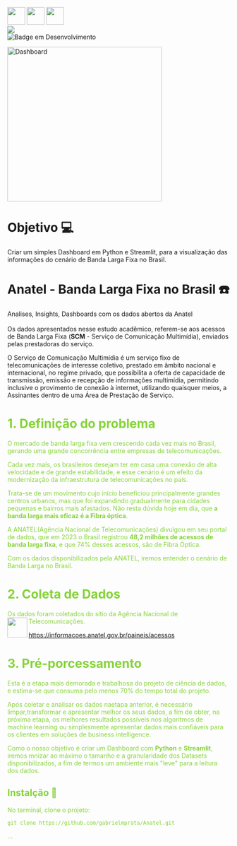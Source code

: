 <img loading="lazy" src="https://cdn.jsdelivr.net/gh/devicons/devicon@latest/icons/python/python-original.svg" width="40" height="40"/>   <img loading="lazy" src="https://cdn.jsdelivr.net/gh/devicons/devicon@latest/icons/plotly/plotly-original-wordmark.svg" width="40" height="40"/>  <img loading="lazy" src="https://cdn.jsdelivr.net/gh/devicons/devicon@latest/icons/streamlit/streamlit-original-wordmark.svg" width="40" height="40"/>
</br>
<img src="http://img.shields.io/static/v1?label=vers%C3%A3o%20do%20projeto&message=v1.0.0&color=red&style=for-the-badge&logo=github"/>
</br>
![Badge em Desenvolvimento](http://img.shields.io/static/v1?label=STATUS&message=EM%20DESENVOLVIMENTO&color=GREEN&style=for-the-badge)
</br>

<img src="https://github.com/gabrielmprata/anatel/assets/119508139/cab6bd6a-d6c7-448d-affe-498196ed0654" alt="Dashboard"  height="350">

# Objetivo 💻
Criar um simples Dashboard em Python e Streamlit, para a visualização das informações do cenário de Banda Larga Fixa no Brasil.


# Anatel - Banda Larga Fixa no Brasil :phone:
Analises, Insights, Dashboards com os dados abertos da Anatel
<br><br>
Os dados apresentados nesse estudo acadêmico, referem-se aos acessos de Banda Larga Fixa (**SCM** - Serviço de Comunicação Multimídia), enviados pelas prestadoras do serviço.

O Serviço de Comunicação Multimídia é um serviço fixo de telecomunicações de interesse coletivo, prestado em âmbito nacional e internacional, no regime privado, que possibilita a oferta de capacidade de transmissão, emissão e recepção de informações multimídia, permitindo inclusive o provimento de conexão à internet, utilizando quaisquer meios, a Assinantes dentro de uma Área de Prestação de Serviço.
# **<font color=#85d338> 1. Definição do problema**
>
O mercado de banda larga fixa vem crescendo cada vez mais no Brasil, gerando uma grande concorrência entre empresas de telecomunicações.
>
Cada vez mais, os brasileiros desejam ter em casa uma conexão de alta velocidade e de grande estabilidade, e esse cenário é um efeito da modernização da infraestrutura de telecomunicações no país.
>
Trata-se de um movimento cujo início beneficiou principalmente grandes centros urbanos, mas que foi expandindo gradualmente para cidades pequenas e bairros mais afastados.
Não resta dúvida hoje em dia, que **a banda larga mais eficaz é a Fibra óptica**.
>
A ANATEL(Agência Nacional de Telecomunicações) divulgou em seu portal de dados, que em 2023 o Brasil registrou **48,2 milhões de acessos de banda larga fixa**, e que 74% desses acessos, são de Fibra Óptica.
>
Com os dados disponibilizados pela ANATEL, iremos entender o cenário de Banda Larga no Brasil.
>
# **<font color=#85d338> 2. Coleta de Dados**
>
Os dados foram coletados do sítio da Agência Nacional de Telecomunicações.<img align="left" width="45" height="45" src="https://upload.wikimedia.org/wikipedia/commons/thumb/5/51/Anatel_Logo.svg/180px-Anatel_Logo.svg.png">
>
https://informacoes.anatel.gov.br/paineis/acessos
<br>
>
# **<font color=#85d338> 3. Pré-porcessamento**
>
Esta é a etapa mais demorada e trabalhosa do projeto de ciência de dados, e estima-se que consuma pelo menos 70% do tempo total do projeto.
>
Após coletar e analisar os dados naetapa anterior, é necessário limpar,transformar e apresentar melhor os seus dados, a fim de obter, na próxima etapa, os melhores resultados possíveis nos algoritmos de machine learning ou simplesmente apresentar dados mais confiáveis para os clientes em soluções de
business intelligence.
>
Como o nosso objetivo é criar um Dashboard com **Python** e **Streamlit**, iremos mnizar ao máximo o tamanho e a granularidade dos Datasets disponibilizados, a fim de termos um ambiente mais "leve" para a leitura dos dados.

>
## Instalção :floppy_disk:

No terminal, clone o projeto: 

```
git clone https://github.com/gabrielmprata/Anatel.git
```

... 
